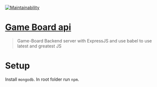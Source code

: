 [![Maintainability](https://api.codeclimate.com/v1/badges/b473657bb09c33f80689/maintainability)](https://codeclimate.com/github/Bonifase/Game-board-api/maintainability)

# [Game Board api](https://twitter.com/BonifaseOrwa?lang=en)

> Game-Board Backend server with ExpressJS and use babel to use latest and greatest JS

# Setup

Install `mongodb`. In root folder run `npm`.
